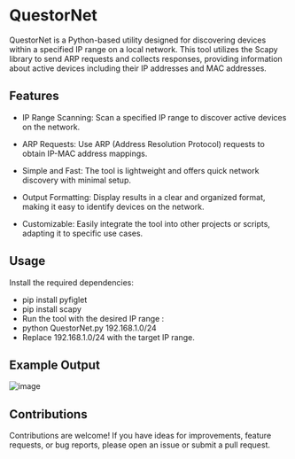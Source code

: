 # QuestorNet

QuestorNet is a Python-based utility designed for discovering devices within a specified IP range on a local network. This tool utilizes the Scapy library to send ARP requests and collects responses, providing information about active devices including their IP addresses and MAC addresses.

## Features

- IP Range Scanning: Scan a specified IP range to discover active devices on the network.

- ARP Requests: Use ARP (Address Resolution Protocol) requests to obtain IP-MAC address mappings.

- Simple and Fast: The tool is lightweight and offers quick network discovery with minimal setup.

- Output Formatting: Display results in a clear and organized format, making it easy to identify devices on the network.

- Customizable: Easily integrate the tool into other projects or scripts, adapting it to specific use cases.


## Usage
Install the required dependencies:

* pip install pyfiglet
* pip install scapy
* Run the tool with the desired IP range :
* python QuestorNet.py 192.168.1.0/24
* Replace 192.168.1.0/24 with the target IP range.


## Example Output
![image](https://github.com/MedAmyyne/Network_Scanner/assets/76553571/e033d652-62fe-4ea7-bf57-6663f67ecc78)


## Contributions

Contributions are welcome! If you have ideas for improvements, feature requests, or bug reports, please open an issue or submit a pull request.
